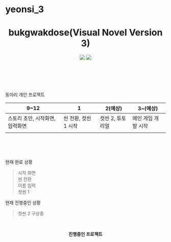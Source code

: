 # yeonsi_3
<h1 align="center"><b>
bukgwakdose(Visual Novel Version 3)</b></h1>
<p align="center">
<img src="https://img.shields.io/badge/made by-mir0173-red">
<img src="https://img.shields.io/badge/Unity-3.26-yellow">
</p>
<br/><br/><br/><br/>

동아리 개인 프로젝트

|9~12|1|2(예상)|3~(예상)|
|---|---|---|---|
|스토리 초안, 시작화면, 입력화면|씬 전환, 컷씬 1 시작|컷씬 2, 튜토리얼|메인 게임 개발 시작|
||||



<br/><br/><br/>

현재 완료 상황
>시작 화면<br/>
>씬 전환<br/>
>이름 입력<br/>
>컷씬 1<br/>


현재 진행중인 상황
>컷씬 2 구상중<br/>

<br/>
<p align="center"><b>진행중인 프로젝트</b></p>
